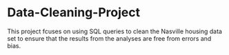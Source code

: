 # Data-Cleaning-Project



This project fcuses on using SQL queries to clean the Nasville housing data set to ensure that the results from the analyses are free from errors and bias.
